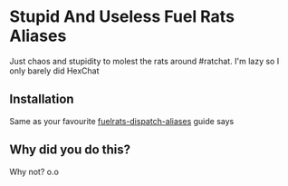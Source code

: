 # Stupid And Useless Fuel Rats Aliases
 
Just chaos and stupidity to molest the rats around #ratchat. I'm lazy so I only barely did HexChat 
 
## Installation

Same as your favourite [fuelrats-dispatch-aliases](https://github.com/LittleFool/fuelrats-dispatch-aliases) guide says

## Why did you do this?

Why not? o.o
